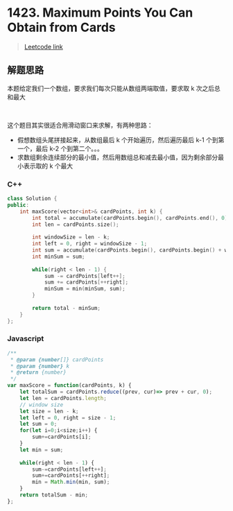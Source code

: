# 1423. Maximum Points You Can Obtain from Cards

> [Leetcode link](https://leetcode.com/problems/maximum-points-you-can-obtain-from-cards/)



## 解题思路

本题给定我们一个数组，要求我们每次只能从数组两端取值，要求取 k 次之后总和最大

<br />

这个题目其实很适合用滑动窗口来求解，有两种思路：

- 假想数组头尾拼接起来，从数组最后 k 个开始遍历，然后遍历最后 k-1 个到第一个，最后 k-2 个到第二个。。。
- 求数组剩余连续部分的最小值，然后用数组总和减去最小值，因为剩余部分最小表示取的 k 个最大



### C++

```cpp
class Solution {
public:
    int maxScore(vector<int>& cardPoints, int k) {
        int total = accumulate(cardPoints.begin(), cardPoints.end(), 0);
        int len = cardPoints.size();
        
        int windowSize = len - k;
        int left = 0, right = windowSize - 1;
        int sum = accumulate(cardPoints.begin(), cardPoints.begin() + windowSize, 0);
        int minSum = sum;
        
        while(right < len - 1) {
            sum -= cardPoints[left++];
            sum += cardPoints[++right];
            minSum = min(minSum, sum);
        }
        
        return total - minSum;
    }
};
```



### Javascript

```js
/**
 * @param {number[]} cardPoints
 * @param {number} k
 * @return {number}
 */
var maxScore = function(cardPoints, k) {
    let totalSum = cardPoints.reduce((prev, cur)=> prev + cur, 0);
    let len = cardPoints.length;
    // window size
    let size = len - k;
    let left = 0, right = size - 1;
    let sum = 0;
    for(let i=0;i<size;i++) {
        sum+=cardPoints[i];
    }
    let min = sum;
    
    while(right < len - 1) {
        sum-=cardPoints[left++];
        sum+=cardPoints[++right];
        min = Math.min(min, sum);
    }
    return totalSum - min;
};
```

